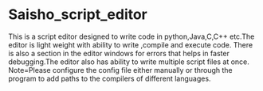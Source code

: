 # Saisho_script_editor
This is a script editor designed to write code in python,Java,C,C++ etc.The editor is light weight with ability to write ,compile and execute code. There is also a section in the editor windows for errors that helps in faster debugging.The editor also has ability to write multiple script files at once.
Note=Please configure the config file either manually or through the program to add paths to the compilers of different languages.
